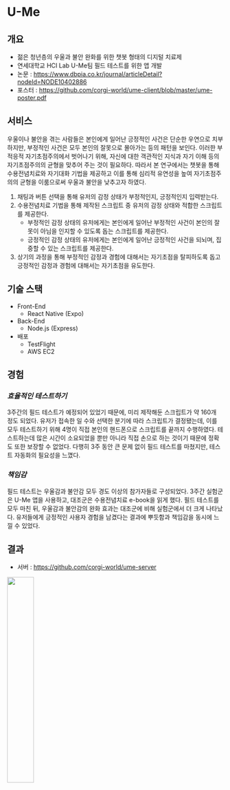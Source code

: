 # U-Me

## 개요

- 젊은 청년층의 우울과 불안 완화를 위한 챗봇 형태의 디지털 치료제
- 연세대학교 HCI Lab U-Me팀 필드 테스트를 위한 앱 개발
- 논문 : https://www.dbpia.co.kr/journal/articleDetail?nodeId=NODE10402886
- 포스터 : https://github.com/corgi-world/ume-client/blob/master/ume-poster.pdf

## 서비스

우울이나 불안을 겪는 사람들은 본인에게 일어난 긍정적인 사건은 단순한 우연으로 치부하지만, 부정적인 사건은 모두 본인의 잘못으로 몰아가는 등의 패턴을 보인다. 이러한 부적응적 자기초점주의에서 벗어나기 위해, 자신에 대한 객관적인 지식과 자기 이해 등의 자기초점주의의 균형을 맞추어 주는 것이 필요하다. 따라서 본 연구에서는 챗봇을 통해 수용전념치료와 자기대화 기법을 제공하고 이를 통해 심리적 유연성을 높여 자기초점주의의 균형을 이룸으로써 우울과 불안을 낮추고자 하였다.

1. 채팅과 버튼 선택을 통해 유저의 감정 상태가 부정적인지, 긍정적인지 입력받는다.
2. 수용전념치료 기법을 통해 제작된 스크립트 중 유저의 감정 상태와 적합한 스크립트를 제공한다.
   - 부정적인 감정 상태의 유저에게는 본인에게 일어난 부정적인 사건이 본인의 잘못이 아님을 인지할 수 있도록 돕는 스크립트를 제공한다.
   - 긍정적인 감정 상태의 유저에게는 본인에게 일어난 긍정적인 사건을 되뇌며, 집중할 수 있는 스크립트를 제공한다.
3. 상기의 과정을 통해 부정적인 감정과 경험에 대해서는 자기초점을 탈피하도록 돕고 긍정적인 감정과 경험에 대해서는 자기초점을 유도한다.

## 기술 스택

- Front-End
  - React Native (Expo)
- Back-End
  - Node.js (Express)
- 배포
  - TestFlight
  - AWS EC2

## 경험

### _효율적인 테스트하기_

3주간의 필드 테스트가 예정되어 있었기 때문에, 미리 제작해둔 스크립트가 약 160개 정도 되었다. 유저가 접속한 일 수와 선택한 분기에 따라 스크립트가 결정됐는데, 이를 모두 테스트하기 위해 4명이 직접 본인의 핸드폰으로 스크립트를 끝까지 수행하였다. 테스트하는데 많은 시간이 소요되었을 뿐만 아니라 직접 손으로 하는 것이기 때문에 정확도 또한 보장할 수 없었다. 다행히 3주 동안 큰 문제 없이 필드 테스트를 마쳤지만, 테스트 자동화의 필요성을 느꼈다.

### _책임감_

필드 테스트는 우울감과 불안감 모두 경도 이상의 참가자들로 구성되었다. 3주간 실험군은 U-Me 앱을 사용하고, 대조군은 수용전념치료 e-book을 읽게 했다. 필드 테스트를 모두 마친 뒤, 우울감과 불안감의 완화 효과는 대조군에 비해 실험군에서 더 크게 나타났다. 유저들에게 긍정적인 사용자 경험을 남겼다는 결과에 뿌듯함과 책임감을 동시에 느낄 수 있었다.

## 결과

- 서버 : https://github.com/corgi-world/ume-server

<img src="./ume-preview.gif" width="35%" />
